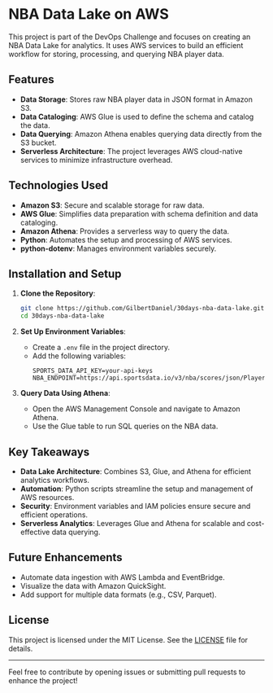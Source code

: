 # NBA Data Lake on AWS

This project is part of the DevOps Challenge and focuses on creating an NBA Data Lake for analytics. It uses AWS services to build an efficient workflow for storing, processing, and querying NBA player data.

## Features

- **Data Storage**: Stores raw NBA player data in JSON format in Amazon S3.
- **Data Cataloging**: AWS Glue is used to define the schema and catalog the data.
- **Data Querying**: Amazon Athena enables querying data directly from the S3 bucket.
- **Serverless Architecture**: The project leverages AWS cloud-native services to minimize infrastructure overhead.

## Technologies Used

- **Amazon S3**: Secure and scalable storage for raw data.
- **AWS Glue**: Simplifies data preparation with schema definition and data cataloging.
- **Amazon Athena**: Provides a serverless way to query the data.
- **Python**: Automates the setup and processing of AWS services.
- **python-dotenv**: Manages environment variables securely.

## Installation and Setup

1. **Clone the Repository**:
   ```bash
   git clone https://github.com/GilbertDaniel/30days-nba-data-lake.git
   cd 30days-nba-data-lake
   ```

2. **Set Up Environment Variables**:
   - Create a `.env` file in the project directory.
   - Add the following variables:
     ```env
     SPORTS_DATA_API_KEY=your-api-keys
     NBA_ENDPOINT=https://api.sportsdata.io/v3/nba/scores/json/Players
     ```

3. **Query Data Using Athena**:
   - Open the AWS Management Console and navigate to Amazon Athena.
   - Use the Glue table to run SQL queries on the NBA data.

## Key Takeaways

- **Data Lake Architecture**: Combines S3, Glue, and Athena for efficient analytics workflows.
- **Automation**: Python scripts streamline the setup and management of AWS resources.
- **Security**: Environment variables and IAM policies ensure secure and efficient operations.
- **Serverless Analytics**: Leverages Glue and Athena for scalable and cost-effective data querying.

## Future Enhancements

- Automate data ingestion with AWS Lambda and EventBridge.
- Visualize the data with Amazon QuickSight.
- Add support for multiple data formats (e.g., CSV, Parquet).

## License

This project is licensed under the MIT License. See the [LICENSE](LICENSE) file for details.

---

Feel free to contribute by opening issues or submitting pull requests to enhance the project!
